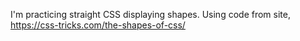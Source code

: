 I'm practicing straight CSS displaying shapes.
Using code from site, https://css-tricks.com/the-shapes-of-css/
